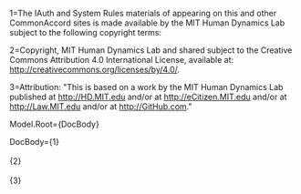 1=The IAuth and System Rules materials of appearing on this and other CommonAccord sites is made available by the MIT Human Dynamics Lab subject to the following copyright terms:

2=Copyright, MIT Human Dynamics Lab and shared subject to the Creative Commons Attribution 4.0 International License, available at: http://creativecommons.org/licenses/by/4.0/.

3=Attribution: "This is based on a work by the MIT Human Dynamics Lab published at http://HD.MIT.edu and/or at http://eCitizen.MIT.edu and/or at http://Law.MIT.edu and/or at http://GitHub.com."
  
Model.Root={DocBody}

DocBody={1}<br><br>{2}<br><br>{3}